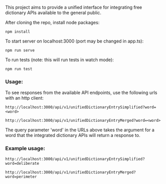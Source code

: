 This project aims to provide a unified interface for integrating free dictionary APIs available to the general public. 

After cloning the repo, install node packages:

    npm install

To start server on localhost:3000 (port may be changed in app.ts):

    npm run serve 

To run tests (note: this will run tests in watch mode):

    npm run test 

### Usage:
To see responses from the available API endpoints, use the following urls with an http client:

    http://localhost:3000/api/v1/unifiedDictionaryEntrySimplified?word=<word>

    http://localhost:3000/api/v1/unifiedDictionaryEntryMerged?word=<word>

The query parameter 'word' in the URLs above takes the argument for a word that the integrated dictionary APIs will return a response to.

### Example usage:
    
    http://localhost:3000/api/v1/unifiedDictionaryEntrySimplified?word=deliberate

    http://localhost:3000/api/v1/unifiedDictionaryEntryMerged?word=perimeter
